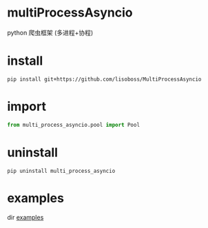 # multiProcessAsyncio
python 爬虫框架 (多进程+协程)

# install 
```shell
pip install git+https://github.com/lisoboss/MultiProcessAsyncio
```

# import
```python
from multi_process_asyncio.pool import Pool
```

# uninstall 
```shell
pip uninstall multi_process_asyncio
```

# examples
dir [examples](examples)
